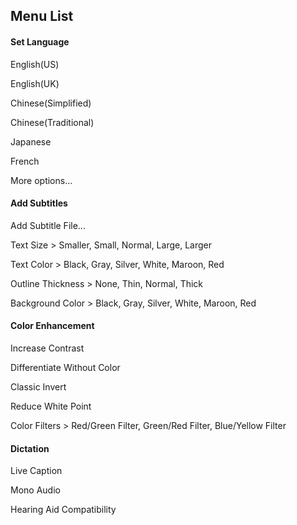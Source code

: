 ## Menu List

#### Set Language

English(US)

English(UK)

Chinese(Simplified)

Chinese(Traditional)

Japanese

French

More options...



#### Add Subtitles

Add Subtitle File...

Text Size > Smaller, Small, Normal, Large, Larger

Text Color > Black, Gray, Silver, White, Maroon, Red

Outline Thickness > None, Thin, Normal, Thick

Background Color > Black, Gray, Silver, White, Maroon, Red



#### Color Enhancement

Increase Contrast

Differentiate Without Color

Classic Invert

Reduce White Point

Color Filters > Red/Green Filter, Green/Red Filter, Blue/Yellow Filter



#### Dictation

Live Caption

Mono Audio

Hearing Aid Compatibility